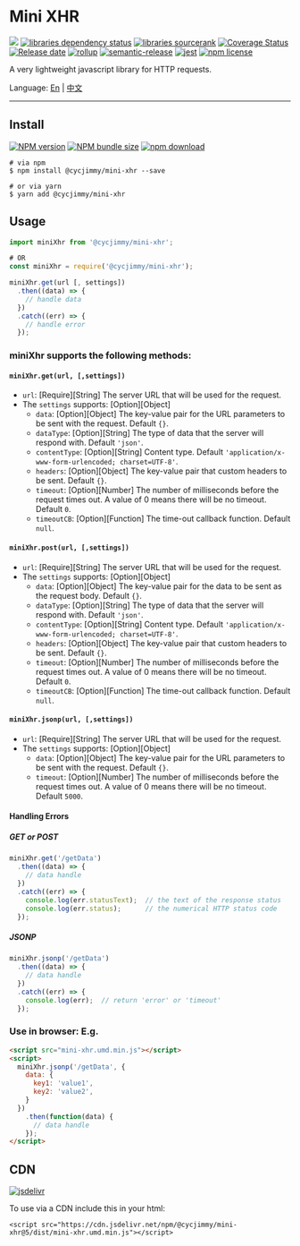 # Mini XHR
![][workflows-badge-image]
[![libraries dependency status][libraries-status-image]][libraries-status-url]
[![libraries sourcerank][libraries-sourcerank-image]][libraries-sourcerank-url]
[![Coverage Status][coverage-image]][coverage-url]
[![Release date][release-date-image]][release-url]
[![rollup][rollup-image]][rollup-url]
[![semantic-release][semantic-image]][semantic-url]
[![jest][jest-image]][jest-url]
[![npm license][license-image]][download-url]

A very lightweight javascript library for HTTP requests.

Language: [En][Readme-url-En] | [中文][Readme-url-ZhCN]
***

## Install
[![NPM version][npm-image]][npm-url]
[![NPM bundle size][npm-bundle-size-image]][npm-url]
[![npm download][download-image]][download-url]

```shell
# via npm
$ npm install @cycjimmy/mini-xhr --save

# or via yarn
$ yarn add @cycjimmy/mini-xhr
```

## Usage
```javascript
import miniXhr from '@cycjimmy/mini-xhr';

# OR
const miniXhr = require('@cycjimmy/mini-xhr');

miniXhr.get(url [, settings])
  .then((data) => {
    // handle data
  })
  .catch((err) => {
    // handle error
  });
```

### miniXhr supports the following methods:
#### `miniXhr.get(url, [,settings])`
* `url`: [Require][String] The server URL that will be used for the request.
* The `settings` supports: [Option][Object]
  * `data`: [Option][Object] The key-value pair for the URL parameters to be sent with the request. Default `{}`.
  * `dataType`: [Option][String] The type of data that the server will respond with. Default `'json'`.
  * `contentType`: [Option][String] Content type. Default `'application/x-www-form-urlencoded; charset=UTF-8'`.
  * `headers`: [Option][Object] The key-value pair that custom headers to be sent. Default `{}`.
  * `timeout`: [Option][Number] The number of milliseconds before the request times out. A value of 0 means there will be no timeout. Default `0`.
  * `timeoutCB`: [Option][Function] The time-out callback function. Default `null`.
  
#### `miniXhr.post(url, [,settings])`
* `url`: [Require][String] The server URL that will be used for the request.
* The `settings` supports: [Option][Object]
  * `data`: [Option][Object] The key-value pair for the data to be sent as the request body. Default `{}`.
  * `dataType`: [Option][String] The type of data that the server will respond with. Default `'json'`.
  * `contentType`: [Option][String] Content type. Default `'application/x-www-form-urlencoded; charset=UTF-8'`.
  * `headers`: [Option][Object] The key-value pair that custom headers to be sent. Default `{}`.
  * `timeout`: [Option][Number] The number of milliseconds before the request times out. A value of 0 means there will be no timeout. Default `0`.
  * `timeoutCB`: [Option][Function] The time-out callback function. Default `null`.

#### `miniXhr.jsonp(url, [,settings])`
* `url`: [Require][String] The server URL that will be used for the request.
* The `settings` supports: [Option][Object]
  * `data`: [Option][Object] The key-value pair for the URL parameters to be sent with the request. Default `{}`.
  * `timeout`: [Option][Number] The number of milliseconds before the request times out. A value of 0 means there will be no timeout. Default `5000`.

#### Handling Errors
##### GET or POST
```javascript
miniXhr.get('/getData')
  .then((data) => {
    // data handle
  })
  .catch((err) => {
    console.log(err.statusText);  // the text of the response status
    console.log(err.status);      // the numerical HTTP status code
  });
```

##### JSONP
```javascript
miniXhr.jsonp('/getData')
  .then((data) => {
    // data handle
  })
  .catch((err) => {
    console.log(err);  // return 'error' or 'timeout'
  });
```

### Use in browser: E.g.
```html
<script src="mini-xhr.umd.min.js"></script>
<script>
  miniXhr.jsonp('/getData', {
    data: {
      key1: 'value1',
      key2: 'value2',
    }
  })
    .then(function(data) {
      // data handle
    });
</script>
```

## CDN
[![jsdelivr][jsdelivr-image]][jsdelivr-url]

To use via a CDN include this in your html:
```text
<script src="https://cdn.jsdelivr.net/npm/@cycjimmy/mini-xhr@5/dist/mini-xhr.umd.min.js"></script>
```

<!-- Links: -->
[npm-image]: https://img.shields.io/npm/v/@cycjimmy/mini-xhr
[npm-url]: https://npmjs.org/package/@cycjimmy/mini-xhr
[npm-bundle-size-image]: https://img.shields.io/bundlephobia/min/@cycjimmy/mini-xhr

[download-image]: https://img.shields.io/npm/dt/@cycjimmy/mini-xhr
[download-url]: https://npmjs.org/package/@cycjimmy/mini-xhr

[jsdelivr-image]: https://img.shields.io/jsdelivr/npm/hy/@cycjimmy/mini-xhr
[jsdelivr-url]: https://www.jsdelivr.com/package/npm/@cycjimmy/mini-xhr

[workflows-badge-image]: https://github.com/cycjimmy/mini-xhr/workflows/Test%20CI/badge.svg

[libraries-status-image]: https://img.shields.io/librariesio/release/npm/@cycjimmy/mini-xhr
[libraries-sourcerank-image]: https://img.shields.io/librariesio/sourcerank/npm/@cycjimmy/mini-xhr
[libraries-status-url]: https://libraries.io/github/cycjimmy/mini-xhr
[libraries-sourcerank-url]: https://libraries.io/npm/@cycjimmy%2Fmini-xhr

[coverage-image]: https://img.shields.io/coveralls/github/cycjimmy/mini-xhr
[coverage-url]: https://coveralls.io/github/cycjimmy/mini-xhr

[release-date-image]: https://img.shields.io/github/release-date/cycjimmy/mini-xhr
[release-url]: https://github.com/cycjimmy/mini-xhr/releases

[rollup-image]: https://img.shields.io/github/package-json/dependency-version/cycjimmy/mini-xhr/dev/rollup
[rollup-url]: https://github.com/rollup/rollup

[semantic-image]: https://img.shields.io/badge/%20%20%F0%9F%93%A6%F0%9F%9A%80-semantic--release-e10079.svg
[semantic-url]: https://github.com/semantic-release/semantic-release

[jest-image]: https://img.shields.io/badge/tested_with-jest-99424f.svg
[jest-url]: https://github.com/facebook/jest

[license-image]: https://img.shields.io/npm/l/@cycjimmy/mini-xhr

[Readme-url-En]: ./README.md
[Readme-url-ZhCN]: ./README_zhCN.md
